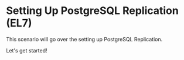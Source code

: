 # Setting Up PostgreSQL Replication (EL7) 
This scenario will go over the setting up PostgreSQL Replication.
 
Let's get started!
